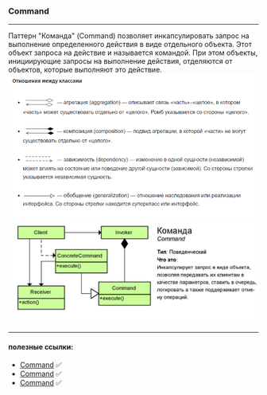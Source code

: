 ### Command
---
Паттерн "Команда" (Command) позволяет инкапсулировать запрос на выполнение определенного действия в виде отдельного объекта. Этот объект запроса на действие и называется командой. При этом объекты, инициирующие запросы на выполнение действия, отделяются от объектов, которые выполняют это действие.
![Patterns](https://github.com/georgedem975/georgedem975/blob/master/assets/relationships%20between%20classes.png)
![Command](https://github.com/georgedem975/georgedem975/blob/master/assets/command.jpg)

---

#### полезные ссылки:
+ [Command](https://habr.com/ru/post/114455/) ✅
+ [Command](https://ru.wikipedia.org/wiki/Команда_(шаблон_проектирования)) ✅
+ [Command](https://metanit.com/sharp/patterns/3.3.php) ✅